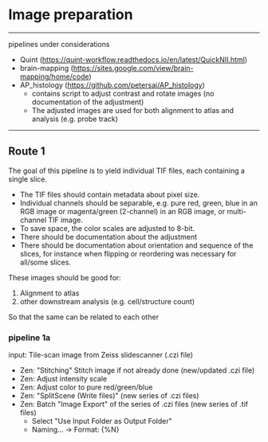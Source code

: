 # Image preparation

---
pipelines under considerations

- Quint (https://quint-workflow.readthedocs.io/en/latest/QuickNII.html)
- brain-mapping (https://sites.google.com/view/brain-mapping/home/code)
- AP_histology (https://github.com/petersaj/AP_histology)
	+ contains script to adjust contrast and rotate images (no documentation of the adjustment)
	+ The adjusted images are used for both alignment to atlas and analysis (e.g. probe track)
---
## Route 1
The goal of this pipeline is to yield individual TIF files, each containing a single slice. 

- The TIF files should contain metadata about pixel size. 
- Individual channels should be separable, e.g. pure red, green, blue in an RGB image or magenta/green (2-channel) in an RGB image, or multi-channel TIF image. 
- To save space, the color scales are adjusted to 8-bit. 
- There should be documentation about the adjustment
- There should be documentation about orientation and sequence of the slices, for instance when flipping or reordering was necessary for all/some slices.

These images should be good for:
1. Alignment to atlas
2. other downstream analysis (e.g. cell/structure count)

So that the same can be related to each other

### pipeline 1a
input: Tile-scan image from Zeiss slidescanner (.czi file)
- Zen: "Stitching" Stitch image if not already done (new/updated .czi file)
- Zen: Adjust intensity scale 
- Zen: Adjust color to pure red/green/blue
- Zen: "SplitScene (Write files)" (new series of .czi files)
- Zen: Batch "Image Export" of the series of .czi files (new series of .tif files)
	+ Select "Use Input Folder as Output Folder"
	+ Naming... -> Format: {%N}